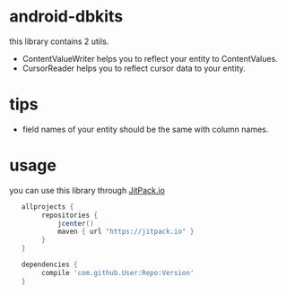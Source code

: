 # android-dbkits
this library contains 2 utils.
- ContentValueWriter helps you to reflect your entity to ContentValues.
- CursorReader helps you to reflect cursor data to your entity.

# tips
- field names of your entity should be the same with column names.

# usage
you can use this library through <a href="https://jitpack.io">JitPack.io</a>

``` gradle
   allprojects {
        repositories {
            jcenter()
            maven { url "https://jitpack.io" }
        }
   }

   dependencies {
        compile 'com.github.User:Repo:Version'
   }
```
